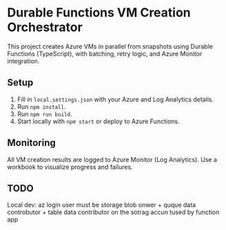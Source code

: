 # Durable Functions VM Creation Orchestrator

This project creates Azure VMs in parallel from snapshots using Durable Functions (TypeScript), with batching, retry logic, and Azure Monitor integration.

## Setup

1. Fill in `local.settings.json` with your Azure and Log Analytics details.
2. Run `npm install`.
3. Run `npm run build`.
4. Start locally with `npm start` or deploy to Azure Functions.

## Monitoring

All VM creation results are logged to Azure Monitor (Log Analytics). Use a workbook to visualize progress and failures.

## TODO

Local dev: az login user must be storage blob onwer + quque data controbutor + table data contributor on the sotrag accun tused by function app